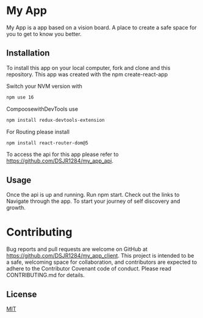 # My App 

My App is a app based on a vision board. A place to create a safe space for you to get to know you better. 

## Installation

To install this app on your local computer, fork and clone and this repository. This app was created with the npm create-react-app 

Switch your NVM version with 
```bash
npm use 16 
```
CompoosewithDevTools use 
```bash 
npm install redux-devtools-extension
```

For Routing please install 
```bash 
npm install react-router-dom@5
```

To access the api for this app please refer to  https://github.com/DSJR1284/my_app_api.

## Usage

Once the api is up and running. Run npm start. Check out the links to Navigate through the app. To start your journey of self discovery and growth. 

# Contributing
Bug reports and pull requests are welcome on GitHub at https://github.com/DSJR1284/my_app_client. This project is intended to be a safe, welcoming space for collaboration, and contributors are expected to adhere to the Contributor Covenant code of conduct. Please read CONTRIBUTING.md for details.

## License
[MIT](https://choosealicense.com/licenses/mit/)